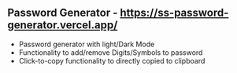 ## Password Generator - https://ss-password-generator.vercel.app/

- Password generator with light/Dark Mode
- Functionality to add/remove Digits/Symbols to password
- Click-to-copy functionality to directly copied to clipboard
